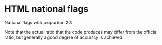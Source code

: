 # HTML national flags

National flags with proportion 2:3

Note that the actual ratio that the code produces may differ from the official ratio, but generally a good degree of accuracy is achieved.

